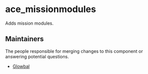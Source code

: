 ace_missionmodules
===========

Adds mission modules.


## Maintainers

The people responsible for merging changes to this component or answering potential questions.

- [Glowbal](https://github.com/Glowbal)
